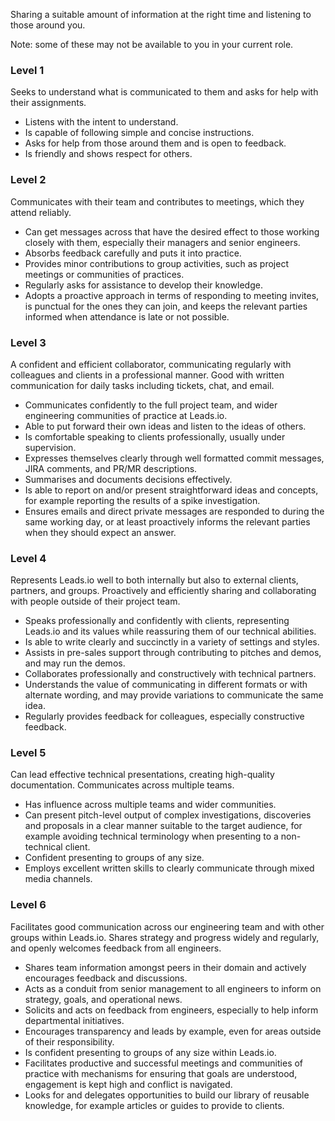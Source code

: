 Sharing a suitable amount of information at the right time and listening to those around you.

Note: some of these may not be available to you in your current role.

### Level 1
Seeks to understand what is communicated to them and asks for help with their assignments.
- Listens with the intent to understand.
- Is capable of following simple and concise instructions.
- Asks for help from those around them and is open to feedback.
- Is friendly and shows respect for others.

### Level 2
Communicates with their team and contributes to meetings, which they attend reliably.
- Can get messages across that have the desired effect to those working closely with them, especially their managers and senior engineers.
- Absorbs feedback carefully and puts it into practice.
- Provides minor contributions to group activities, such as project meetings or communities of practices.
- Regularly asks for assistance to develop their knowledge.
- Adopts a proactive approach in terms of responding to meeting invites, is punctual for the ones they can join, and keeps the relevant parties informed when attendance is late or not possible.

### Level 3
A confident and efficient collaborator, communicating regularly with colleagues and clients in a professional manner. Good with written communication for daily tasks including tickets, chat, and email.
- Communicates confidently to the full project team, and wider engineering communities of practice at Leads.io.
- Able to put forward their own ideas and listen to the ideas of others.
- Is comfortable speaking to clients professionally, usually under supervision.
- Expresses themselves clearly through well formatted commit messages, JIRA comments, and PR/MR descriptions.
- Summarises and documents decisions effectively.
- Is able to report on and/or present straightforward ideas and concepts, for example reporting the results of a spike investigation.
- Ensures emails and direct private messages are responded to during the same working day, or at least proactively informs the relevant parties when they should expect an answer.

### Level 4
Represents Leads.io well to both internally but also to external clients, partners, and groups. Proactively and efficiently sharing and collaborating with people outside of their project team.

- Speaks professionally and confidently with clients, representing Leads.io and its values while reassuring them of our technical abilities.
- Is able to write clearly and succinctly in a variety of settings and styles.
- Assists in pre-sales support through contributing to pitches and demos, and may run the demos.
- Collaborates professionally and constructively with technical partners.
- Understands the value of communicating in different formats or with alternate wording, and may provide variations to communicate the same idea.
- Regularly provides feedback for colleagues, especially constructive feedback.

### Level 5
Can lead effective technical presentations, creating high-quality documentation. Communicates across multiple teams.
- Has influence across multiple teams and wider communities.
- Can present pitch-level output of complex investigations, discoveries and proposals in a clear manner suitable to the target audience, for example avoiding technical terminology when presenting to a non-technical client.
- Confident presenting to groups of any size.
- Employs excellent written skills to clearly communicate through mixed media channels.

### Level 6
Facilitates good communication across our engineering team and with other groups within Leads.io. Shares strategy and progress widely and regularly, and openly welcomes feedback from all engineers.
- Shares team information amongst peers in their domain and actively encourages feedback and discussions.
- Acts as a conduit from senior management to all engineers to inform on strategy, goals, and operational news.
- Solicits and acts on feedback from engineers, especially to help inform departmental initiatives.
- Encourages transparency and leads by example, even for areas outside of their responsibility.
- Is confident presenting to groups of any size within Leads.io.
- Facilitates productive and successful meetings and communities of practice with mechanisms for ensuring that goals are understood, engagement is kept high and conflict is navigated.
- Looks for and delegates opportunities to build our library of reusable knowledge, for example articles or guides to provide to clients.